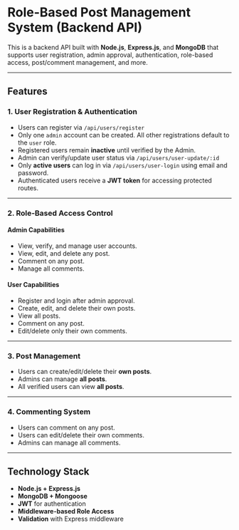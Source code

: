 #  Role-Based Post Management System (Backend API)

This is a backend API built with **Node.js**, **Express.js**, and **MongoDB** that supports user registration, admin approval, authentication, role-based access, post/comment management, and more.

---

##  Features

### 1. User Registration & Authentication

- Users can register via `/api/users/register`
- Only one `admin` account can be created. All other registrations default to the `user` role.
- Registered users remain **inactive** until verified by the Admin.
- Admin can verify/update user status via `/api/users/user-update/:id`
- Only **active users** can log in via `/api/users/user-login` using email and password.
- Authenticated users receive a **JWT token** for accessing protected routes.

---

### 2. Role-Based Access Control

####  Admin Capabilities
- View, verify, and manage user accounts.
- View, edit, and delete any post.
- Comment on any post.
- Manage all comments.

####  User Capabilities
- Register and login after admin approval.
- Create, edit, and delete their own posts.
- View all posts.
- Comment on any post.
- Edit/delete only their own comments.

---

### 3. Post Management

- Users can create/edit/delete their **own posts**.
- Admins can manage **all posts**.
- All verified users can view **all posts**.

---

### 4. Commenting System

- Users can comment on any post.
- Users can edit/delete their own comments.
- Admins can manage all comments.

---

## Technology Stack

- **Node.js + Express.js**
- **MongoDB + Mongoose**
- **JWT** for authentication
- **Middleware-based Role Access**
- **Validation** with Express middleware


